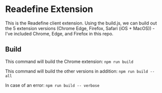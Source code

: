 # Readefine Extension
This is the Readefine client extension. Using the build.js, we can build out the 5 extension versions (Chrome Edge, Firefox, Safari (iOS + MacOS)) - I've included Chrome, Edge, and Firefox in this repo.

## Build
This command will build the Chrome extension:
```npm run build```

This command will build the other versions in addition:
```npm run build -- all```

In case of an error:
```npm run build -- verbose```
